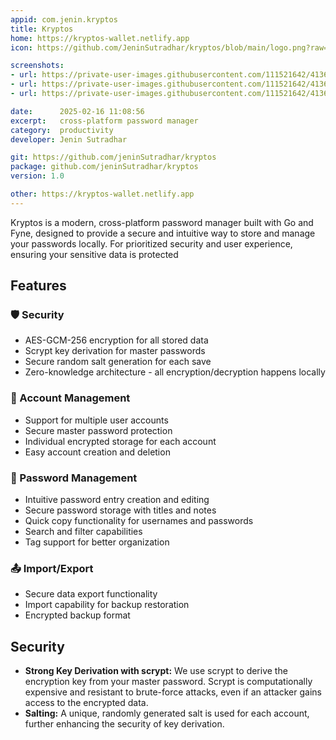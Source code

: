 ```yaml
---
appid: com.jenin.kryptos
title: Kryptos
home: https://kryptos-wallet.netlify.app
icon: https://github.com/JeninSutradhar/kryptos/blob/main/logo.png?raw=true

screenshots:
- url: https://private-user-images.githubusercontent.com/111521642/413609184-a66a9581-a04e-4ec1-8992-c32e56e660a3.png?jwt=eyJhbGciOiJIUzI1NiIsInR5cCI6IkpXVCJ9.eyJpc3MiOiJnaXRodWIuY29tIiwiYXVkIjoicmF3LmdpdGh1YnVzZXJjb250ZW50LmNvbSIsImtleSI6ImtleTUiLCJleHAiOjE3NDI4MzczNjksIm5iZiI6MTc0MjgzNzA2OSwicGF0aCI6Ii8xMTE1MjE2NDIvNDEzNjA5MTg0LWE2NmE5NTgxLWEwNGUtNGVjMS04OTkyLWMzMmU1NmU2NjBhMy5wbmc_WC1BbXotQWxnb3JpdGhtPUFXUzQtSE1BQy1TSEEyNTYmWC1BbXotQ3JlZGVudGlhbD1BS0lBVkNPRFlMU0E1M1BRSzRaQSUyRjIwMjUwMzI0JTJGdXMtZWFzdC0xJTJGczMlMkZhd3M0X3JlcXVlc3QmWC1BbXotRGF0ZT0yMDI1MDMyNFQxNzI0MjlaJlgtQW16LUV4cGlyZXM9MzAwJlgtQW16LVNpZ25hdHVyZT1lY2M1NzFjNDM5ZWY3MWNjNjE2NTMxOGM5YzY0ZmY2ODcxNDI1Yjc1MzAwN2I0MzYyNTMzZTM3ZTYzNDhmOTI2JlgtQW16LVNpZ25lZEhlYWRlcnM9aG9zdCJ9.7mCxegnlsO9F_YgnV3y6allugOkJj421uuVTtLt_V9E
- url: https://private-user-images.githubusercontent.com/111521642/413609202-f598d001-e936-429f-9247-b1f0a9246b73.png?jwt=eyJhbGciOiJIUzI1NiIsInR5cCI6IkpXVCJ9.eyJpc3MiOiJnaXRodWIuY29tIiwiYXVkIjoicmF3LmdpdGh1YnVzZXJjb250ZW50LmNvbSIsImtleSI6ImtleTUiLCJleHAiOjE3NDI4MzczNjksIm5iZiI6MTc0MjgzNzA2OSwicGF0aCI6Ii8xMTE1MjE2NDIvNDEzNjA5MjAyLWY1OThkMDAxLWU5MzYtNDI5Zi05MjQ3LWIxZjBhOTI0NmI3My5wbmc_WC1BbXotQWxnb3JpdGhtPUFXUzQtSE1BQy1TSEEyNTYmWC1BbXotQ3JlZGVudGlhbD1BS0lBVkNPRFlMU0E1M1BRSzRaQSUyRjIwMjUwMzI0JTJGdXMtZWFzdC0xJTJGczMlMkZhd3M0X3JlcXVlc3QmWC1BbXotRGF0ZT0yMDI1MDMyNFQxNzI0MjlaJlgtQW16LUV4cGlyZXM9MzAwJlgtQW16LVNpZ25hdHVyZT1mNWFhYjM4NjNhNTZlMGUwZDAwODgwMmYyMTc2ZjIyMjM3MzQ3YTgyNDQ5YjNjOWEzZGM0ODk0OWEyOWQ4YTMyJlgtQW16LVNpZ25lZEhlYWRlcnM9aG9zdCJ9.SnaQMUOBMptOcLYDzAVDjOzixvFeEnXCz_rQtUY7nRM
- url: https://private-user-images.githubusercontent.com/111521642/413609214-60647568-8075-4f1c-bc02-2d5f45a3b709.png?jwt=eyJhbGciOiJIUzI1NiIsInR5cCI6IkpXVCJ9.eyJpc3MiOiJnaXRodWIuY29tIiwiYXVkIjoicmF3LmdpdGh1YnVzZXJjb250ZW50LmNvbSIsImtleSI6ImtleTUiLCJleHAiOjE3NDI4MzczNjksIm5iZiI6MTc0MjgzNzA2OSwicGF0aCI6Ii8xMTE1MjE2NDIvNDEzNjA5MjE0LTYwNjQ3NTY4LTgwNzUtNGYxYy1iYzAyLTJkNWY0NWEzYjcwOS5wbmc_WC1BbXotQWxnb3JpdGhtPUFXUzQtSE1BQy1TSEEyNTYmWC1BbXotQ3JlZGVudGlhbD1BS0lBVkNPRFlMU0E1M1BRSzRaQSUyRjIwMjUwMzI0JTJGdXMtZWFzdC0xJTJGczMlMkZhd3M0X3JlcXVlc3QmWC1BbXotRGF0ZT0yMDI1MDMyNFQxNzI0MjlaJlgtQW16LUV4cGlyZXM9MzAwJlgtQW16LVNpZ25hdHVyZT0yMjVhYTI1NDkwZmVhZWM0OTc4MzdjNmViYWY2ZTVlN2Y2NzNlZDFlMTNjZDdmOTkzMGVmM2Q3MjBkZmYxNmM4JlgtQW16LVNpZ25lZEhlYWRlcnM9aG9zdCJ9.wJzkht5PKnm-NldQ4iGMg3n-R5vW7olFv9boP6UfRWs

date:      2025-02-16 11:08:56
excerpt:   cross-platform password manager
category:  productivity
developer: Jenin Sutradhar

git: https://github.com/jeninSutradhar/kryptos
package: github.com/jeninSutradhar/kryptos
version: 1.0

other: https://kryptos-wallet.netlify.app
---
```


Kryptos is a modern, cross-platform password manager built with Go and Fyne, designed to provide a secure and intuitive way to store and manage your passwords locally. For prioritized security and user experience, ensuring your sensitive data is protected

## Features

### 🛡️ Security
- AES-GCM-256 encryption for all stored data
- Scrypt key derivation for master passwords
- Secure random salt generation for each save
- Zero-knowledge architecture - all encryption/decryption happens locally

### 👤 Account Management
- Support for multiple user accounts
- Secure master password protection
- Individual encrypted storage for each account
- Easy account creation and deletion

### 🎯 Password Management
- Intuitive password entry creation and editing
- Secure password storage with titles and notes
- Quick copy functionality for usernames and passwords
- Search and filter capabilities
- Tag support for better organization

### 📤 Import/Export
- Secure data export functionality
- Import capability for backup restoration
- Encrypted backup format

## Security 
* **Strong Key Derivation with scrypt:** We use scrypt to derive the encryption key from your master password. Scrypt is computationally expensive and resistant to brute-force attacks, even if an attacker gains access to the encrypted data.
* **Salting:**  A unique, randomly generated salt is used for each account, further enhancing the security of key derivation.